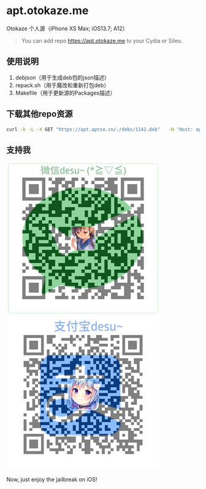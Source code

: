 # apt.otokaze.me
Otokaze 个人源（iPhone XS Max; iOS13.7; A12）
> You can add repo https://apt.otokaze.me to your Cydia or Sileo.

## 使用说明
1. debjson（用于生成deb包的json描述）
2. repack.sh（用于魔改和重新打包deb）
3. Makefile（用于更新源的Packages描述）

## 下载其他repo资源
```bash
curl -k -L -X GET "https://apt.aptso.cn/./debs/1142.deb"   -H "Host: apt.aptso.cn"   -H "Cookie: Firmware=13.7; UDID=00008020-000179082282002E; device=iPhone11%2C6"   -H "X-Machine: iPhone11,6"   -H "X-Firmware: 13.7"   -H "Connection: keep-alive"   -H "Accept: */*"   -H "User-Agent: Sileo/2.3 CoreFoundation/1677.104 Darwin/19.6.0"   -H "Accept-Language: zh-cn"   -H "X-Unique-ID: 00008020-000179082282002E"   --compressed -O
```

## 支持我
![weixin](https://raw.githubusercontent.com/otokaze/apt.otokaze.me/master/images/donate_weixin.png)
![alipay](https://raw.githubusercontent.com/otokaze/apt.otokaze.me/master/images/donate_alipay.png) 

Now, just enjoy the jailbreak on iOS!
